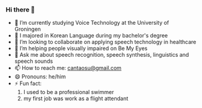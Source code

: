 ### Hi there 👋


- 🔭 I’m currently studying Voice Technology at the University of Groningen
- 📑 I majored in Korean Language during my bachelor's degree 
- 👯 I’m looking to collaborate on applying speech technology in healthcare
- 🤔 I’m helping people visually impaired on Be My Eyes
- 💬 Ask me about speech recognition, speech synthesis, linguistics and speech sounds
- 📫 How to reach me: cantaosu@gmail.com
- 😄 Pronouns: he/him
- ⚡ Fun fact:
  1) I used to be a professional swimmer
  2) my first job was work as a flight attendant

